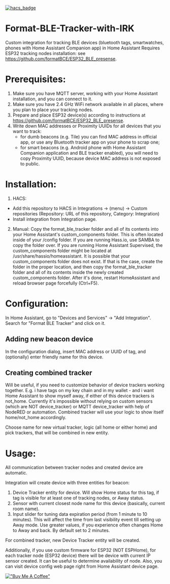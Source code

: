 [![hacs_badge](https://img.shields.io/badge/HACS-Custom-41BDF5.svg)](https://github.com/hacs/integration)

# Format-BLE-Tracker-with-IRK

Custom integration for tracking BLE devices (bluetooth tags, smartwatches, phones with Home Assistant Companion app) in Home Assistant
Requires ESP32 tracking nodes installation: see https://github.com/formatBCE/ESP32_BLE_presense.

# Prerequisites:

1. Make sure you have MQTT server, working with your Home Assistant installation, and you can connect to it.
2. Make sure you have 2.4 GHz WiFi network available in all places, where you plan to place your tracking nodes.
3. Prepare and place ESP32 device(s) according to instructions at https://github.com/formatBCE/ESP32_BLE_presense.
4. Write down MAC addresses or Proximity UUIDs for all devices that you want to track:
   - for dumb beacons (e.g. Tile) you can find MAC address in official app, or use any Bluetooth tracker app on your phone to scrap one;
   - for smart beacons (e.g. Android phone with Home Assistant Companion application and BLE tracker enabled), you will need to copy Proximity UUID, because device MAC address is not exposed to public.

# Installation:

  1. HACS: 
   - Add this repository to HACS in Integrations -> (menu) -> Custom repositories (Repository: URL of this repository, Category: Integration)
   - Install integration from Integration page.
  
  2. Manual: 
  Copy the format_ble_tracker folder and all of its contents into your Home Assistant's custom_components folder. This is often located inside of your /config folder. If you are running Hass.io, use SAMBA to copy the folder over. If you are running Home Assistant Supervised, the custom_components folder might be located at /usr/share/hassio/homeassistant. It is possible that your custom_components folder does not exist. If that is the case, create the folder in the proper location, and then copy the format_ble_tracker folder and all of its contents inside the newly created custom_components folder. 
  After it's done, restart HomeAssistant and reload browser page forcefully (Ctrl+F5).
  
# Configuration:

In Home Assistant, go to "Devices and Services" -> "Add Integration". Search for "Format BLE Tracker" and click on it.
## Adding new beacon device
In the configuration dialog, insert MAC address or UUID of tag, and (optionally) enter friendly name for this device.
## Creating combined tracker
Will be useful, if you need to customize behavior of device trackers working together. 
E.g. i have tags on my key chain and in my wallet - and i want Home Assistant to show myself away, if either of this device trackers is not_home.
Currently it's impossible without relying on custom sensors (which are NOT device_tracker) or MQTT device_tracker with help of NodeRED or automation. Combined tracker will use your logic to show itself home/not_home accordingly.

Choose name for new virtual tracker, logic (all home or either home) and pick trackers, that will be combined in new entity.

# Usage:

All communication between tracker nodes and created device are automatic.

Integration will create device with three entities for beacon:
1. Device Tracker entity for device. Will show Home status for this tag, if tag is visible for at least one of tracking nodes, or Away status.
2. Sensor with current closest node name for this device (basically, current room name).
3. Input slider for tuning data expiration period (from 1 minute to 10 minutes). This will affect the time from last visibility event till setting up Away mode. Use greater values, if you experience often changes Home to Away and back. By default set to 2 minutes.

For combined tracker, new Device Tracker entity will be created.

Additionally, if you use custom firmware for ESP32 (NOT ESPHome), for each tracker node (ESP32 device) there will be device with current IP sensor created. It can be useful to determine availability of node. Also, you can visit device config web page right from Home Assistant device page.


[!["Buy Me A Coffee"](https://www.buymeacoffee.com/assets/img/custom_images/orange_img.png)](https://www.buymeacoffee.com/formatbce)
  
